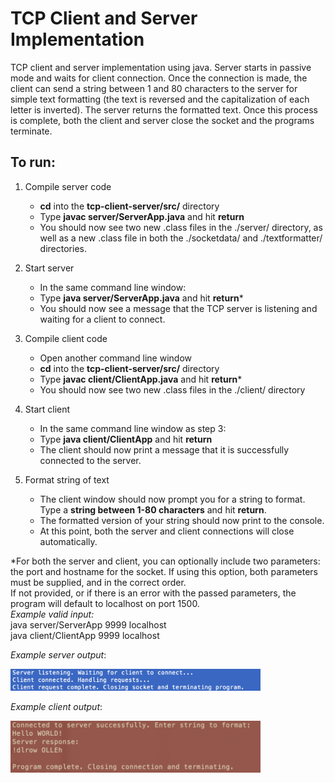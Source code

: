# TCP Client and Server Implementation    
TCP client and server implementation using java. Server starts in passive mode and waits for client connection. Once the connection is made, the client can send a string between 1 and 80 characters to the server for simple text formatting (the text is reversed and the capitalization of each letter is inverted). The server returns the formatted text. Once this process is complete, both the client and server close the socket and the programs terminate.

## To run:  

1) Compile server code
   - **cd** into the **tcp-client-server/src/** directory  
   - Type **javac server/ServerApp.java** and hit **return**
   - You should now see two new .class files in the ./server/ directory, as well as a new .class file in both the ./socketdata/ and ./textformatter/ directories.
   
2) Start server
   - In the same command line window:
   - Type **java server/ServerApp.java** and hit **return***  
   - You should now see a message that the TCP server is listening and waiting for a client to connect.
   
3) Compile client code
   - Open another command line window
   - **cd** into the **tcp-client-server/src/** directory  
   - Type **javac client/ClientApp.java** and hit **return***  
   - You should now see two new .class files in the ./client/ directory
   
4) Start client
   - In the same command line window as step 3:
   - Type **java client/ClientApp** and hit **return**   
   - The client should now print a message that it is successfully connected to the server.
   
5) Format string of text
   - The client window should now prompt you for a string to format. Type a **string between 1-80 characters** and hit **return**.
   - The formatted version of your string should now print to the console.
   - At this point, both the server and client connections will close automatically. 

*For both the server and client, you can optionally include two parameters: the port and hostname for the socket. If using this option, both parameters must be supplied, and in the correct order.    
If not provided, or if there is an error with the passed parameters, the program will default to localhost on port 1500.   
*Example valid input:*   
java server/ServerApp 9999 localhost   
java client/ClientApp 9999 localhost   


*Example server output*:  
   
<img alt="server terminal window screenshot" src="https://github.com/stefamy/tcp-client-server/blob/master/server-screenshot.png" width="400">
   
*Example client output*:  
   
<img alt="client terminal window screenshot" src="https://github.com/stefamy/tcp-client-server/blob/master/client-screenshot.png" width="400">
   
